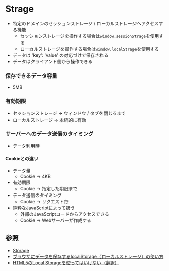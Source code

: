 # Strage
- 特定のドメインのセッションストレージ / ローカルストレージへアクセスする機能
  - セッションストレージを操作する場合は`window.sessionStrage`を使用する
  - ローカルストレージを操作する場合は`window.localStrage`を使用する
- データは 'key': 'value' の対応づけで保存される
- データはクライアント側から操作できる

### 保存できるデータ容量
- 5MB

### 有効期限
- セッションストレージ -> ウィンドウ / タブを閉じるまで
- ローカルストレージ -> 永続的に有効

### サーバーへのデータ送信のタイミング
- データ利用時

#### Cookieとの違い
- データ量
  - Cookie -> 4KB
- 有効期限
  - Cookie -> 指定した期限まで
- データ送信のタイミング
  - Cookie -> リクエスト毎
- 純粋なJavaScriptによって扱う
  - 外部のJavaScriptコードからアクセスできる
  - Cookie -> Webサーバーが作成する

## 参照
- [Storage](https://developer.mozilla.org/ja/docs/Web/API/Storage)
- [ブラウザにデータを保存するlocalStorage（ローカルストレージ）の使い方](https://www.granfairs.com/blog/staff/local-storage-01)
- [HTML5のLocal Storageを使ってはいけない（翻訳）](https://techracho.bpsinc.jp/hachi8833/2019_10_09/80851)
